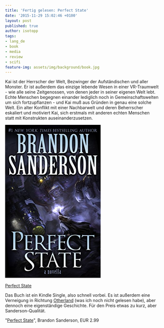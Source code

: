 ```yaml
---
title: 'Fertig gelesen: Perfect State'
date: '2015-11-29 15:02:46 +0100'
layout: post
published: true
author: isotopp
tags:
- lang_de
- book
- media
- review
- scifi
feature-img: assets/img/background/book.jpg
---
```

Kai ist der Herrscher der Welt, Bezwinger der Aufständischen und aller Monster. Er ist außerdem das einzige lebende Wesen in einer VR-Traumwelt - wie alle seine Zeitgenossen, von denen jeder in seiner eigenen Welt lebt. Echte Menschen begegnen einander lediglich noch in Gemeinschaftswelten um sich fortzupflanzen - und Kai muß aus Gründen in genau eine solche Welt. Ein alter Konflikt mit einer Nachbarwelt und deren Beherrscher eskaliert und motiviert Kai, sich erstmals mit anderen echten Menschen statt mit Konstrukten auseinanderzusetzen.

[![](/uploads/2015/11/perfect-state.jpg)](https://www.amazon.de/Perfect-State-Kindle-Single-English-ebook/dp/B00UZSTXL4)

[Perfect State](https://www.amazon.de/Perfect-State-Kindle-Single-English-ebook/dp/B00UZSTXL4)

Das Buch ist ein Kindle Single, also schnell vorbei. Es ist außerdem eine Verneigung in Richtung [Otherland](https://en.wikipedia.org/wiki/Otherland) (was ich noch nicht gelesen habe), aber dennoch eine eigenständige Geschichte. Für den Preis etwas zu kurz, aber Sanderson-Qualität.


"[Perfect State](https://www.amazon.de/Perfect-State-Kindle-Single-English-ebook/dp/B00UZSTXL4)", Brandon Sanderson, EUR 2.99
